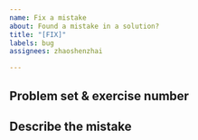 ```yaml
---
name: Fix a mistake
about: Found a mistake in a solution?
title: "[FIX]"
labels: bug
assignees: zhaoshenzhai

---
```


**Problem set & exercise number**
- 

**Describe the mistake**
-
